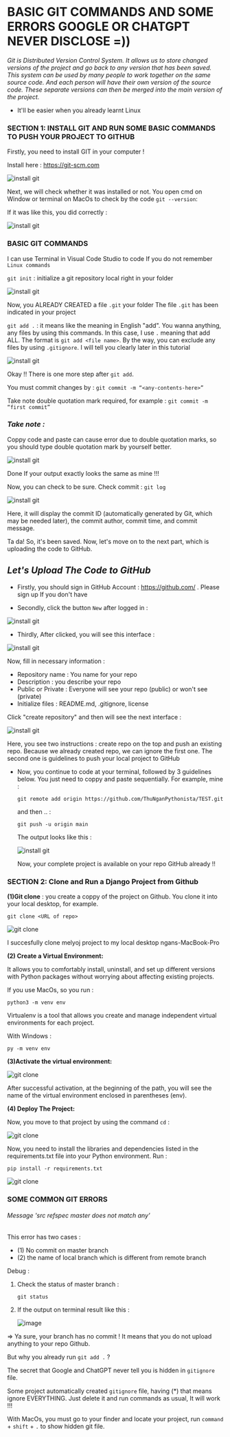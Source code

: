 # BASIC GIT COMMANDS AND SOME ERRORS GOOGLE OR CHATGPT NEVER DISCLOSE =)) #

*Git is Distributed Version Control System. It allows us to store changed versions of the project and go back to any version that has been saved. This system can be used by many people to work together on the same source code. And each person will have their own version of the source code. These separate versions can then be merged into the main version of the project.*

* It'll be easier when you already learnt Linux

### SECTION 1: INSTALL GIT AND RUN SOME BASIC COMMANDS TO PUSH YOUR PROJECT TO GITHUB ###

Firstly, you need to install GIT in your computer ! 

Install here : https://git-scm.com

![install git](./images/install-git.png)


Next, we will check whether it was installed or not.
You open cmd on Window or terminal on MacOs to check by the code `git --version`:

If it was like this, you did correctly :

![install git](./images/git.png)

### BASIC GIT COMMANDS ###

I can use Terminal in Visual Code Studio to code If you do not remember `Linux commands`

`git init`  : initialize a git repository local right in your folder

![install git](./images/git1-1.png)

 Now, you ALREADY CREATED a file `.git`  your folder
The file `.git` has been indicated in your project

`git add .` : it means like the meaning in English "add". You wanna anything, any files by using this commands. In this case, I use `.` meaning that add ALL. The format is `git add <file name>`. By the way, you can exclude any files by using `.gitignore`. I will tell you clearly later in this tutorial

![install git](./images/git1-1.png)


Okay !! There is one more step after `git add`.

You must commit changes by : `git commit -m “<any-contents-here>” `

Take note double quotation mark required, for example : `git commit -m “first commit”`

### *Take note :*  ###
Coppy code and paste can cause error due to double quotation marks, so you should type double quotation mark by yourself better.

![install git](./images/git2.png)

Done If your output exactly looks the same as mine !!! 

Now, you can check to be sure. Check commit : `git log`

![install git](./images/git3.png)

Here, it will display the commit ID (automatically generated by Git, which may be needed later), the commit author, commit time, and commit message.

Ta da! So, it's been saved. Now, let's move on to the next part, which is uploading the code to GitHub.

## *Let's Upload The Code to GitHub* # 

- Firstly, you should sign in GitHub Account : https://github.com/ . Please sign up If you don't have

- Secondly, click the button `New` after logged in :

![install git](./images/git4.png)

- Thirdly, After clicked, you will see this interface :

![install git](./images/git5.png)

Now, fill in necessary information :

 + Repository name : You name for your repo
 + Description : you describe your repo
 + Public or Private : Everyone will see your repo (public) or won't see (private)
 + Initialize files : README.md, .gitignore, license

Click "create repository" and then will see the next interface :

![install git](./images/git6.png)

Here, you see two instructions : create repo on the top and push an existing repo. Because we already created repo, we can ignore the first one. The second one is guidelines to push your local project to GitHub

- Now, you continue to code at your terminal, followed by 3 guidelines below. You just need to coppy and paste sequentially. For example, mine :
 
    `git remote add origin https://github.com/ThuNganPythonista/TEST.git`

  and then .. :

    `git push -u origin main`

  The output looks like this :

  ![install git](./images/git7.png)

  Now, your complete project is available on your repo GitHub already !!

### SECTION 2: Clone and Run a Django Project from Github ###

**(1)Git clone** : you create a coppy of the project on Github. You clone it into your local desktop, for example.

`git clone <URL of repo> ` 

![git clone](https://github.com/ThuNganPythonista/GIT/blob/main/images/Screenshot%202023-12-05%20at%2012.28.02%20PM.png)

I succesfully clone melyoj project to my local desktop ngans-MacBook-Pro

**(2) Create a Virtual Environment:** 

It allows you to comfortably install, uninstall, and set up different versions with Python packages without worrying about affecting existing projects.

If you use MacOs, so you run :

`python3 -m venv env`

Virtualenv is a tool that allows you create and manage independent virtual environments for each project.

With Windows :

`py -m venv env`

**(3)Activate the virtual environment:**

![git clone](https://github.com/ThuNganPythonista/GIT/blob/main/images/gitclone.png)

After successful activation, at the beginning of the path, you will see the name of the virtual environment enclosed in parentheses (env).

**(4) Deploy The Project:**

Now, you move to that project by using the command `cd` :

![git clone](https://github.com/ThuNganPythonista/GIT/blob/main/images/cdmely.png)

Now, you need to install the libraries and dependencies listed in the requirements.txt file into your Python environment. Run :

`pip install -r requirements.txt`

![git clone](https://github.com/ThuNganPythonista/GIT/blob/main/images/Screenshot%202023-12-05%20at%201.01.17%20PM.png)


### SOME COMMON GIT ERRORS
  
  ###### Message 'src refspec master does not match any'

  This error has two cases :
   + (1) No commit on master branch
   + (2) the name of local branch which is different from remote branch

  Debug :

  1. Check the status of master branch :
 
     `git status`

  2. If the output on terminal result like this :
 
     ![image]( https://github.com/ThuNganPythonista/GIT/blob/main/images/Screenshot%202023-12-01%20at%202.55.20%20PM.png)


 => Ya sure, your branch has no commit ! It means that you do not upload anything to your repo Github.

 But why you already run `git add .` ?

 The secret that Google and ChatGPT never tell you is hidden in `gitignore` file.

 Some project automatically created `gitignore` file, having (*) that means ignore EVERYTHING. Just delete it and run commands as usual, It will work !!!

 With MacOs, you must go to your finder and locate your project, run `command` + `shift` + `.` to show hidden git file.

 








